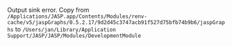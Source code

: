 Output sink error. Copy from
`/Applications/JASP.app/Contents/Modules/renv-cache/v5/jaspGraphs/0.5.2.17/9d2d45c3747acb91f527d75bfb74b9b6/jaspGraphs`
to `/Users/jan/Library/Application Support/JASP/JASP/Modules/DevelopmentModule`

